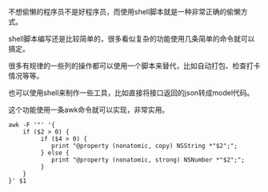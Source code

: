 不想偷懒的程序员不是好程序员，而使用shell脚本就是一种非常正确的偷懒方式。

shell脚本编写还是比较简单的，很多看似复杂的功能使用几条简单的命令就可以搞定。

很多有规律的一些列的操作都可以使用一个脚本来替代，比如自动打包、检查打卡情况等等。

也可以使用shell来制作一些工具，比如直接将接口返回的json转成model代码。

这个功能使用一条awk命令就可以实现，非常实用。

```
awk -F '"' '{
	if ($2 > 0) {
	 	 if ($4 > 0) {
			print "@property (nonatomic, copy) NSString *"$2";";
		 } else {
		 	print "@property (nonatomic, strong) NSNumber *"$2";";
		 }
	}
}' $1
```

